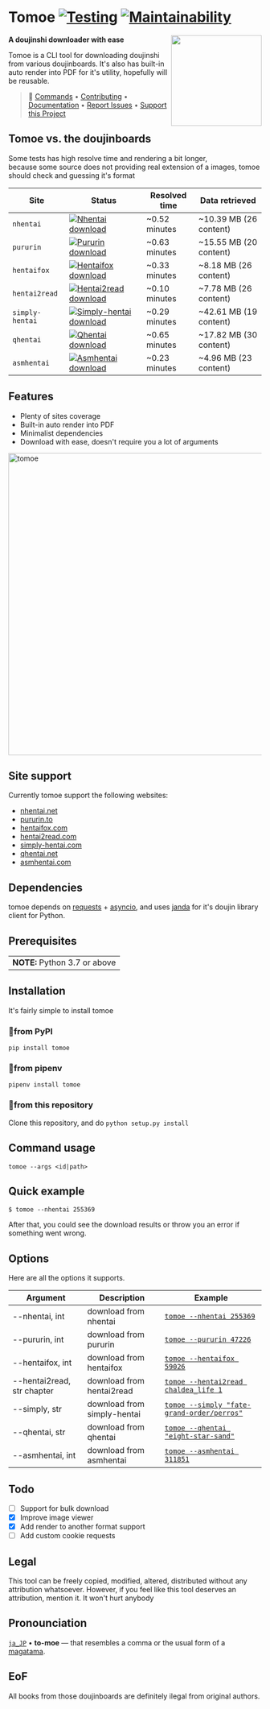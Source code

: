 # Tomoe [![Testing](https://github.com/sinkaroid/tomoe/actions/workflows/api.yml/badge.svg)](https://github.com/sinkaroid/tomoe/actions/workflows/api.yml) [![Maintainability](https://api.codeclimate.com/v1/badges/a729e38da1fe1ee520b1/maintainability)](https://codeclimate.com/github/sinkaroid/tomoe/maintainability)
<a href="https://github.com/sinkaroid/tomoe/wiki"><img align="right" src="https://cdn.discordapp.com/attachments/952117487166705747/954724094379708436/s.png" width="180"></a>

**A doujinshi downloader with ease** 

Tomoe is a CLI tool for downloading doujinshi from various doujinboards. It's also has built-in auto render into PDF for it's utility, hopefully will be reusable.  

> 🚀 [Commands](#options) • [Contributing](https://github.com/sinkaroid/tomoe/blob/master/CONTRIBUTING.md) • [Documentation](https://github.com/sinkaroid/tomoe/wiki) • [Report Issues](https://github.com/sinkaroid/tomoe/issues/new/choose) • [Support this Project](https://paypal.me/sinkaroid)

## Tomoe vs. the doujinboards
Some tests has high resolve time and rendering a bit longer,  
because some source does not providing real extension of a images, tomoe should check and guessing it's format

| Site            | Status                                                                                                                                                                          | Resolved time | Data retrieved         |
|-----------------|---------------------------------------------------------------------------------------------------------------------------------------------------------------------------------|---------------|------------------------|
| `nhentai`       | [![Nhentai download](https://github.com/sinkaroid/tomoe/actions/workflows/nhentai.yml/badge.svg)](https://github.com/sinkaroid/tomoe/actions/workflows/nhentai.yml)             | ~0.52 minutes | ~10.39 MB (26 content) |
| `pururin`       | [![Pururin download](https://github.com/sinkaroid/tomoe/actions/workflows/pururin.yml/badge.svg)](https://github.com/sinkaroid/tomoe/actions/workflows/pururin.yml)             | ~0.63 minutes | ~15.55 MB (20 content) |
| `hentaifox`     | [![Hentaifox download](https://github.com/sinkaroid/tomoe/actions/workflows/hentaifox.yml/badge.svg)](https://github.com/sinkaroid/tomoe/actions/workflows/hentaifox.yml)       | ~0.33 minutes | ~8.18 MB (26 content)  |
| `hentai2read`   | [![Hentai2read download](https://github.com/sinkaroid/tomoe/actions/workflows/hentai2read.yml/badge.svg)](https://github.com/sinkaroid/tomoe/actions/workflows/hentai2read.yml) | ~0.10 minutes | ~7.78 MB (26 content)  |
| `simply-hentai` | [![Simply-hentai download](https://github.com/sinkaroid/tomoe/actions/workflows/simply.yml/badge.svg)](https://github.com/sinkaroid/tomoe/actions/workflows/simply.yml)         | ~0.29 minutes | ~42.61 MB (19 content) |
| `qhentai`       | [![Qhentai download](https://github.com/sinkaroid/tomoe/actions/workflows/qhentai.yml/badge.svg)](https://github.com/sinkaroid/tomoe/actions/workflows/qhentai.yml)             | ~0.65 minutes | ~17.82 MB (30 content) |
| `asmhentai`     | [![Asmhentai download](https://github.com/sinkaroid/tomoe/actions/workflows/asmhentai.yml/badge.svg)](https://github.com/sinkaroid/tomoe/actions/workflows/asmhentai.yml)       | ~0.23 minutes | ~4.96 MB (23 content)  |

## Features
- Plenty of sites coverage
- Built-in auto render into PDF
- Minimalist dependencies
- Download with ease, doesn't require you a lot of arguments

<img src="https://cdn.discordapp.com/attachments/952117487166705747/955118232119955466/nh-tomoe.png" width="600" alt="tomoe">

## Site support
Currently tomoe support the following websites:
- [nhentai.net](https://nhentai.net/)
- [pururin.to](https://pururin.to/)
- [hentaifox.com](https://hentaifox.com/)
- [hentai2read.com](https://hentai2read.com/)
- [simply-hentai.com](https://simply-hentai.com/)
- [qhentai.net](https://qhentai.net/)
- [asmhentai.com](https://asmhentai.com/)

## Dependencies
tomoe depends on [requests](https://requests.readthedocs.io/en/master/) + [asyncio](https://docs.python.org/3/library/asyncio.html), 
and uses [janda](https://pypi.org/project/janda/) for it's doujin library client for Python.

## Prerequisites
<table>
	<td><b>NOTE:</b> Python 3.7 or above</td>
</table>


## Installation
It's fairly simple to install tomoe

### 🚀from PyPI
`pip install tomoe`

### 🚀from pipenv
`pipenv install tomoe`

### 🚀from this repository
Clone this repository, and do `python setup.py install`

## Command usage
`tomoe --args <id|path>`

## Quick example
	$ tomoe --nhentai 255369


After that, you could see the download results or throw you an error if something went wrong.

## Options

Here are all the options it supports.

| **Argument**               | **Description**             | **Example**                                                                                         |
|----------------------------|-----------------------------|-----------------------------------------------------------------------------------------------------|
| --nhentai, int             | download from nhentai       | [`tomoe --nhentai 255369`](https://nhentai.net/g/255369/)                                           |
| --pururin, int             | download from pururin       | [`tomoe --pururin 47226`](https://pururin.to/gallery/47226/crot-sampe-lumpuh)                       |
| --hentaifox, int           | download from hentaifox     | [`tomoe --hentaifox 59026`](https://hentaifox.com/gallery/59026/)                                   |
| --hentai2read, str chapter | download from hentai2read   | [`tomoe --hentai2read chaldea_life 1`](https://hentai2read.com/chaldea_life/)                       |
| --simply, str              | download from simply-hentai | [`tomoe --simply "fate-grand-order/perros"`](https://www.simply-hentai.com/fate-grand-order/perros) |
| --qhentai, str             | download from qhentai       | [`tomoe --qhentai "eight-star-sand"`](https://qhentai.net/eight-star-sand/)                         |
| --asmhentai, int           | download from asmhentai     | [`tomoe --asmhentai 311851`](https://asmhentai.com/g/311851/)                                       |

## Todo

- [ ] Support for bulk download
- [x] Improve image viewer
- [x] Add render to another format support
- [ ] Add custom cookie requests

## Legal

This tool can be freely copied, modified, altered, distributed without any attribution whatsoever. However, if you feel
like this tool deserves an attribution, mention it. It won't hurt anybody

## Pronounciation
[`ja_JP`](https://www.localeplanet.com/java/ja-JP/index.html) • **to-moe** — that resembles a comma or the usual form of a [magatama](#tomoe).

## EoF
All books from those doujinboards are definitely ilegal from original authors.